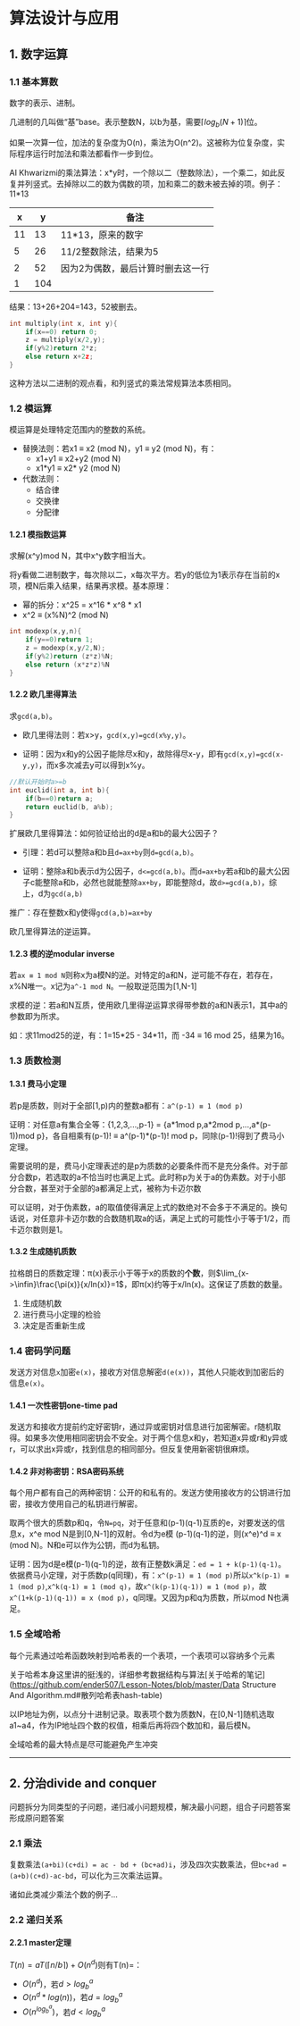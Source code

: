 # 算法设计与应用

## 1. 数字运算
### 1.1 基本算数
数字的表示、进制。

几进制的几叫做“基”base。表示整数N，以b为基，需要$\lceil log_b(N+1) \rceil$位。

如果一次算一位，加法的复杂度为O(n)，乘法为O(n^2)。这被称为位复杂度，实际程序运行时加法和乘法都看作一步到位。

AI Khwarizmi的乘法算法：x*y时，一个除以二（整数除法），一个乘二，如此反复并列竖式。去掉除以二的数为偶数的项，加和乘二的数未被去掉的项。例子：11\*13

| x    | y    | 备注                              |
| ---- | ---- | --------------------------------- |
| 11   | 13   | 11*13，原来的数字                 |
| 5    | 26   | 11/2整数除法，结果为5             |
| 2    | 52   | 因为2为偶数，最后计算时删去这一行 |
| 1    | 104  |                                   |

结果：13+26+204=143，52被删去。

```c
int multiply(int x, int y){
    if(x==0) return 0;
    z = multiply(x/2,y);
    if(y%2)return 2*z;
    else return x+2z;
}
```

这种方法以二进制的观点看，和列竖式的乘法常规算法本质相同。

### 1.2 模运算

模运算是处理特定范围内的整数的系统。 

- 替换法则：若x1 ≡ x2 (mod N)，y1 ≡ y2 (mod N)，有：
  - x1+y1 ≡ x2+y2 (mod N)
  - x1\*y1 ≡ x2\* y2 (mod N)
- 代数法则：
  - 结合律
  - 交换律
  - 分配律

#### 1.2.1 模指数运算

求解(x^y)mod N，其中x^y数字相当大。

将y看做二进制数字，每次除以二，x每次平方。若y的低位为1表示存在当前的x项，模N后乘入结果，结果再求模。基本原理：

- 幂的拆分：x^25 = x^16 * x^8 * x1
- x^2 ≡  (x%N)^2 (mod N)

```c
int modexp(x,y,n){
    if(y==0)return 1;
    z = modexp(x,y/2,N);
    if(y%2)return (z*z)%N;
    else return (x*z*z)%N
}
```

#### 1.2.2 欧几里得算法

求`gcd(a,b)`。

- 欧几里得法则：若x>y，`gcd(x,y)=gcd(x%y,y)`。

- 证明：因为x和y的公因子能除尽x和y，故除得尽x-y，即有`gcd(x,y)=gcd(x-y,y)`，而x多次减去y可以得到x%y。

```c
//默认开始时a>=b
int euclid(int a, int b){
    if(b==0)return a;
    return euclid(b, a%b);
}
```

扩展欧几里得算法：如何验证给出的d是a和b的最大公因子？

- 引理：若d可以整除a和b且`d=ax+by`则`d=gcd(a,b)`。

- 证明：整除a和b表示d为公因子，`d<=gcd(a,b)`。而`d=ax+by`若a和b的最大公因子c能整除a和b，必然也就能整除`ax+by`，即能整除d，故`d>=gcd(a,b)`，综上，d为`gcd(a,b)`

推广：存在整数x和y使得`gcd(a,b)=ax+by`

欧几里得算法的逆运算。

#### 1.2.3 模的逆modular inverse

若`ax ≡ 1 mod N`则称x为a模N的逆。对特定的a和N，逆可能不存在，若存在，x%N唯一。x记为`a^-1 mod N`。一般取逆范围为[1,N-1]

求模的逆：若a和N互质，使用欧几里得逆运算求得带参数的a和N表示1，其中a的参数即为所求。

如：求11mod25的逆，有：1=15\*25 - 34\*11，而 -34 ≡ 16 mod 25，结果为16。

### 1.3 质数检测

#### 1.3.1 费马小定理

若p是质数，则对于全部[1,p)内的整数a都有：`a^(p-1) ≡ 1 (mod p)`

证明：对任意a有集合全等：{1,2,3,...,p-1} = {a\*1mod p,a\*2mod p,...,a\*(p-1))mod p}，各自相乘有(p-1)! ≡ a^(p-1)*(p-1)! mod p，同除(p-1)!得到了费马小定理。

需要说明的是，费马小定理表述的是p为质数的必要条件而不是充分条件。对于部分合数p，若选取的a不恰当时也满足上式。此时称p为关于a的伪素数。对于小部分合数，甚至对于全部的a都满足上式，被称为卡迈尔数

可以证明，对于伪素数，a的取值使得满足上式的数绝对不会多于不满足的。换句话说，对任意非卡迈尔数的合数随机取a的话，满足上式的可能性小于等于1/2，而卡迈尔数则是1。

#### 1.3.2 生成随机质数

拉格朗日的质数定理：π(x)表示小于等于x的质数的**个数**，则$\lim_{x->\infin}\frac{\pi(x)}{x/ln(x)}=1$，即π(x)约等于x/ln(x)。这保证了质数的数量。

1. 生成随机数
2. 进行费马小定理的检验
3. 决定是否重新生成

### 1.4 密码学问题

发送方对信息`x`加密`e(x)`，接收方对信息解密`d(e(x))`，其他人只能收到加密后的信息`e(x)`。

#### 1.4.1 一次性密钥one-time pad

发送方和接收方提前约定好密钥r，通过异或密钥对信息进行加密解密。r随机取得。如果多次使用相同密钥会不安全。对于两个信息x和y，若知道x异或r和y异或r，可以求出x异或r，找到信息的相同部分。但反复使用新密钥很麻烦。

#### 1.4.2 非对称密钥：RSA密码系统

每个用户都有自己的两种密钥：公开的和私有的。发送方使用接收方的公钥进行加密，接收方使用自己的私钥进行解密。

取两个很大的质数p和q，令`N=pq`，对于任意和(p-1)(q-1)互质的e，对要发送的信息x，x^e mod N是到[0,N-1]的双射。令d为e模 (p-1)(q-1)的逆，则(x^e)^d ≡ x (mod N)。N和e可以作为公钥，而d为私钥。

证明：因为d是e模(p-1)(q-1)的逆，故有正整数k满足：`ed = 1 + k(p-1)(q-1)`。依据费马小定理，对于质数p(q同理)，有：`x^(p-1) ≡ 1 (mod p)`所以`x^k(p-1) ≡ 1 (mod p)`,`x^k(q-1) ≡ 1 (mod q)`，故`x^(k(p-1)(q-1)) ≡ 1 (mod p)`，故`x^(1+k(p-1)(q-1)) ≡ x (mod p)`，q同理。又因为p和q为质数，所以mod N也满足。

### 1.5 全域哈希

每个元素通过哈希函数映射到哈希表的一个表项，一个表项可以容纳多个元素

关于哈希本身这里讲的挺浅的，详细参考数据结构与算法[关于哈希的笔记](https://github.com/ender507/Lesson-Notes/blob/master/Data Structure And Algorithm.md#散列哈希表hash-table)

以IP地址为例，以点分十进制记录。取表项个数为质数N，在[0,N-1]随机选取a1~a4，作为IP地址四个数的权值，相乘后再将四个数加和，最后模N。

全域哈希的最大特点是尽可能避免产生冲突

------------

## 2. 分治divide and conquer

问题拆分为同类型的子问题，递归减小问题规模，解决最小问题，组合子问题答案形成原问题答案

### 2.1 乘法

复数乘法`(a+bi)(c+di) = ac - bd + (bc+ad)i`，涉及四次实数乘法，但`bc+ad = (a+b)(c+d)-ac-bd`，可以化为三次乘法运算。

诸如此类减少乘法个数的例子...

### 2.2 递归关系

#### 2.2.1 master定理

$T(n)=aT(\lceil n/b \rceil) + O (n^d)$则有T(n)=：

- $O(n^d)$，若$d>log_b^a$
- $O(n^d*log(n))$，若$d=log_b^a$
- $O(n^{log_b^a})$，若$d<log_b^a$

